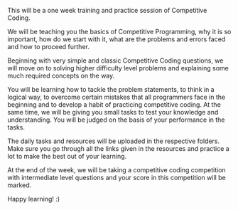 This will be a one week training and practice session of Competitive Coding. 

We will be teaching you the basics of Competitive Programming, why it is so important, how do we start with it, what are the problems
and errors faced and how to proceed further. 

Beginning with very simple and classic Competitive Coding questions, we will move on to solving higher difficulty level problems and 
explaining some much required concepts on the way.

You will be learning how to tackle the problem statements, to think in a logical way, to overcome certain mistakes that all programmers face 
in the beginning and to develop a habit of practicing competitive coding. At the same time, we will be giving you small tasks to test your
knowledge and understanding. You will be judged on the basis of your performance in the tasks. 

The daily tasks and resources will be uploaded in the respective folders. Make sure you go through all the links given in the resources and 
practice a lot to make the best out of your learning.

At the end of the week, we will be taking a competitive coding competition with intermediate level questions and your score in this 
competition will be marked. 

Happy learning! :)
